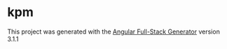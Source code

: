 # kpm

This project was generated with the [Angular Full-Stack Generator](https://github.com/DaftMonk/generator-angular-fullstack) version 3.1.1
